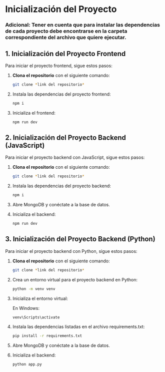 # Inicialización del Proyecto
### Adicional: Tener en cuenta que para instalar las dependencias de cada proyecto debe encontrarse en la carpeta correspondiente del archivo que quiere ejecutar.

## 1. Inicialización del Proyecto Frontend

Para iniciar el proyecto frontend, sigue estos pasos:

1. **Clona el repositorio** con el siguiente comando:

    ```bash
   git clone *link del repositorio*
    ```

2. Instala las dependencias del proyecto frontend:
    ```bash
   npm i

3. Inicializa el frontend:
    ```bash
    npm run dev

## 2. Inicialización del Proyecto Backend (JavaScript)

Para iniciar el proyecto backend con JavaScript, sigue estos pasos:

1. **Clona el repositorio** con el siguiente comando:

   ```bash
   git clone *link del repositorio*

2. Instala las dependencias del proyecto backend:

    ```bash
    npm i

3. Abre MongoDB y conéctate a la base de datos.

4. Inicializa el backend:

    ```bash
    npm run dev

## 3. Inicialización del Proyecto Backend (Python)

Para iniciar el proyecto backend con Python, sigue estos pasos:

1. **Clona el repositorio** con el siguiente comando:

   ```bash
   git clone *link del repositorio*

2. Crea un entorno virtual para el proyecto backend en Python:

    ```bash
    python -m venv venv
3. Inicializa el entorno virtual:

    En Windows:

    ```bash
    venv\Scripts\activate
4. Instala las dependencias listadas en el archivo requirements.txt:

    ```bash
    pip install -r requirements.txt
5. Abre MongoDB y conéctate a la base de datos.

6. Inicializa el backend:

    ```bash
    python app.py

















